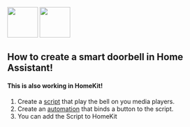 <img src="https://user-images.githubusercontent.com/30338980/182402058-6cd045f7-cd5b-405c-8444-e505f25407ae.png" width="70" /> <img src="https://user-images.githubusercontent.com/30338980/182389009-98f48692-3752-4e14-9a2a-4f16fbe152f3.png" width="70" />

## How to create a smart doorbell in Home Assistant!
#### This is also working in HomeKit!

1. Create a [script](https://github.com/hxcde/myhassconfigs/blob/190e841e7040152a5c1d2fa8ffe77ec759a85177/makethingssmart/doorbell/doorbell#L1) that play the bell on you media players.
2. Create an [automation](https://github.com/hxcde/myhassconfigs/blob/190e841e7040152a5c1d2fa8ffe77ec759a85177/makethingssmart/doorbell/doorbell#L23) that binds a button to the script.
3. You can add the Script to HomeKit 
